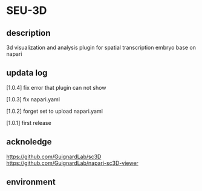 # SEU-3D

## description

3d visualization and analysis plugin for spatial transcription embryo base on napari

## updata log

[1.0.4] fix error that plugin can not show

[1.0.3] fix napari.yaml

[1.0.2] forget set to upload napari.yaml

[1.0.1] first release 

## acknoledge

https://github.com/GuignardLab/sc3D
https://github.com/GuignardLab/napari-sc3D-viewer

## environment

